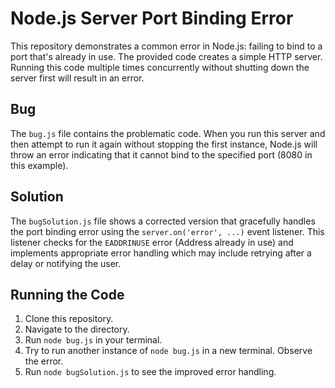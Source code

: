 # Node.js Server Port Binding Error

This repository demonstrates a common error in Node.js: failing to bind to a port that's already in use.  The provided code creates a simple HTTP server. Running this code multiple times concurrently without shutting down the server first will result in an error.

## Bug

The `bug.js` file contains the problematic code.  When you run this server and then attempt to run it again without stopping the first instance, Node.js will throw an error indicating that it cannot bind to the specified port (8080 in this example).

## Solution

The `bugSolution.js` file shows a corrected version that gracefully handles the port binding error using the `server.on('error', ...)` event listener.  This listener checks for the `EADDRINUSE` error (Address already in use) and implements appropriate error handling which may include retrying after a delay or notifying the user.

## Running the Code

1. Clone this repository.
2. Navigate to the directory.
3. Run `node bug.js` in your terminal. 
4.  Try to run another instance of `node bug.js` in a new terminal. Observe the error.
5. Run `node bugSolution.js` to see the improved error handling. 